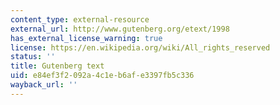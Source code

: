 ```yaml
---
content_type: external-resource
external_url: http://www.gutenberg.org/etext/1998
has_external_license_warning: true
license: https://en.wikipedia.org/wiki/All_rights_reserved
status: ''
title: Gutenberg text
uid: e84ef3f2-092a-4c1e-b6af-e3397fb5c336
wayback_url: ''
---
```

